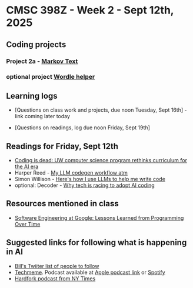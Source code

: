 # CMSC 398Z - Week 2 - Sept 12th, 2025

## Coding projects

### Project 2a - [Markov Text](markovText)

### optional project [Wordle helper](wordle-helper)




## Learning logs

* [Questions on class work and projects, due noon Tuesday, Sept 16th]  - link coming later today

* [Questions on readings, log due noon Friday, Sept 19th]

## Readings for Friday, Sept 12th

* [Coding is dead: UW computer science program rethinks curriculum for the AI era](https://www.geekwire.com/2025/coding-is-dead-uw-computer-science-program-rethinks-curriculum-for-the-ai-era/)
* Harper Reed - [My LLM codegen workflow atm](https://harper.blog/2025/02/16/my-llm-codegen-workflow-atm/)
* Simon Willison - [Here's how I use LLMs to help me write code](https://simonwillison.net/2025/Mar/11/using-llms-for-code/)
* optional: Decoder - [Why tech is racing to adopt AI coding](https://www.theverge.com/decoder-podcast-with-nilay-patel/715267/anysphere-ceo-michael-truell-cursor-ai-automate-programming-interview)

## Resources mentioned in class

* [Software Engineering at Google: Lessons Learned from Programming Over Time](https://www.amazon.com/Software-Engineering-Google-Lessons-Programming/dp/1492082791)

## Suggested links for following what is happening in AI

* [Bill's Twiiter list of people to follow](https://x.com/i/lists/1960455016759877884)
* [Techmeme](https://techmeme.com).  Podcast  available at [Apple podcast link](https://podcasts.apple.com/us/podcast/tech-brew-ride-home/id1355212895) or  [Spotify](https://open.spotify.com/show/1jBNbPVlGUen3sWdd25ho6)
* [Hardfork podcast from NY Times](https://www.nytimes.com/column/hard-fork)
